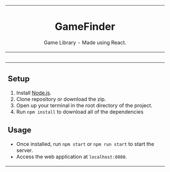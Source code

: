 <table align="center"><tr><td align="center" width="9999">
  
# GameFinder
Game Library - Made using React.

</td></tr></table>

<table align="left"><tr><td align="left" width="9999">
  
## Setup
1. Install [Node.js](https://nodejs.org/en/).
2. Clone repository or download the zip.
3. Open up your terminal in the root directory of the project. 
4. Run `npm install` to download all of the dependencies

## Usage
- Once installed, run `npm start` or `npm run start` to start the server.
- Access the web application at `localhost:8080`.

</td></tr></table>
